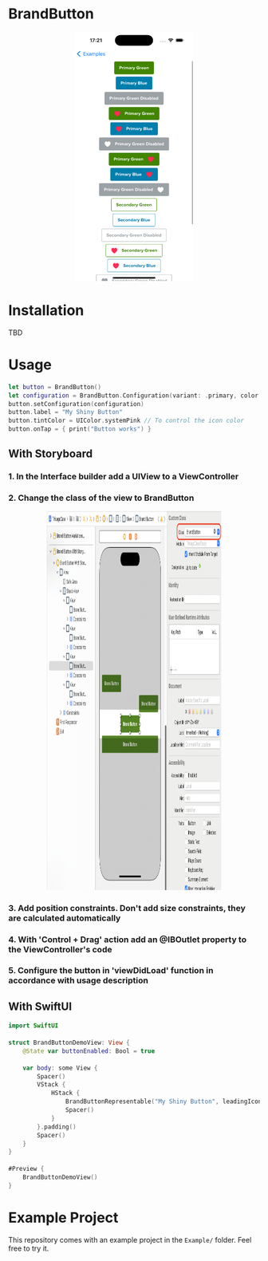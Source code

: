 # BrandButton

<p align="center">
  <img src="Variations.png" width="240" height="500"/>
</p>

# Installation

TBD

# Usage

```swift
let button = BrandButton()
let configuration = BrandButton.Configuration(variant: .primary, color: .green, leadingIcon: nil, trailingIcon: UIImage(systemName: "heart.fill")!, isEnabled: true)
button.setConfiguration(configuration)
button.label = "My Shiny Button"
button.tintColor = UIColor.systemPink // To control the icon color
button.onTap = { print("Button works") }
```

## With Storyboard

### 1. In the Interface builder add a UIView to a ViewController

### 2. Change the class of the view to BrandButton

<p align="center">
  <img src="Storyboard.png" width="350" height="760"/>
</p>

### 3. Add position constraints. Don't add size constraints, they are calculated automatically

### 4. With 'Control + Drag' action add an @IBOutlet property to the ViewController's code

### 5. Configure the button in 'viewDidLoad' function in accordance with usage description

## With SwiftUI

```swift
import SwiftUI

struct BrandButtonDemoView: View {
    @State var buttonEnabled: Bool = true
    
    var body: some View {
        Spacer()
        VStack {
            HStack {
                BrandButtonRepresentable("My Shiny Button", leadingIcon: UIImage(systemName: "heart.fill")!, isEnabled: $buttonEnabled, onTap: { print("Button works") }).fixedSize().tint(.pink)
                Spacer()
            }
        }.padding()
        Spacer()
    }
}

#Preview {
    BrandButtonDemoView()
}
```

# Example Project

This repository comes with an example project in the `Example/` folder. Feel free to try it.
